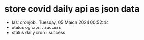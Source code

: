 # store covid daily api as json data

- last cronjob : Tuesday, 05 March 2024 00:52:44
- status og cron : success
- status daily cron : success
      
      